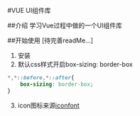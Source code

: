 #VUE UI组件库

##介绍
学习Vue过程中做的一个UI组件库

##开始使用
[待完善readMe...]
1. 安装
2. 默认css样式开启box-sizing: border-box
```scss
*,*::before,*::after{
    box-sizing: border-box;
}
```
3. icon图标来源[iconfont](https://www.iconfont.cn/manage/index?manage_type=myprojects&projectId=1622939)

